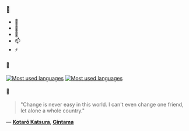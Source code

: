 ### 👋

- 🔭
- 🌱
- 💬
- 📫
- ⚡

#### 🧏

[![Most used languages](https://github-readme-stats-aynah.vercel.app/api/top-langs/?username=aynh&theme=solarized-dark&langs_count=6&layout=compact&hide_title=true)](https://github.com/anuraghazra/github-readme-stats#gh-dark-mode-only)
[![Most used languages](https://github-readme-stats-aynah.vercel.app/api/top-langs/?username=aynh&theme=solarized-light&langs_count=6&layout=compact&hide_title=true)](https://github.com/anuraghazra/github-readme-stats#gh-light-mode-only)

#### 💬

> "Change is never easy in this world. I can't even change one friend, let alone a whole country."

&mdash; [**Kotarō Katsura**](https://myanimelist.net/character.php?q=Kotar%C5%8D%20Katsura&cat=character), [**Gintama**](https://myanimelist.net/search/all?q=Gintama&cat=all)
